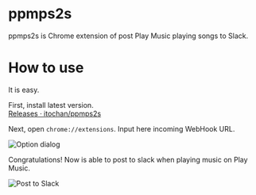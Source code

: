 # ppmps2s

ppmps2s is Chrome extension of post Play Music playing songs to Slack.

# How to use

It is easy.

First, install latest version.  
[Releases · itochan/ppmps2s](https://github.com/itochan/ppmps2s/releases)

Next, open ``chrome://extensions``.
Input here incoming WebHook URL.

![Option dialog](https://gyazo.com/0d68da00bfaa5eebfcd1730400ab64dc.png)

Congratulations! Now is able to post to slack when playing music on Play Music.

![Post to Slack](https://gyazo.com/7a1336d0cbddb9a1ad77d0f7195fd71a.png)
